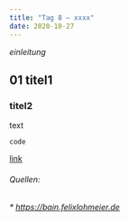 ```yaml
---
title: "Tag 8 – xxxx"
date: 2020-10-27
---
```


*einleitung*

## 01 titel1
### titel2

text

`code `

[link](URL)




###### Quellen:
###### * https://bain.felixlohmeier.de
